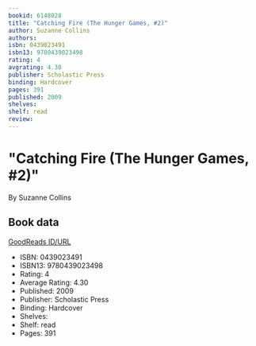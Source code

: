 ```yaml
---
bookid: 6148028
title: "Catching Fire (The Hunger Games, #2)"
author: Suzanne Collins
authors: 
isbn: 0439023491
isbn13: 9780439023498
rating: 4
avgrating: 4.30
publisher: Scholastic Press
binding: Hardcover
pages: 391
published: 2009
shelves: 
shelf: read
review: 
---
```


# "Catching Fire (The Hunger Games, #2)"

By Suzanne Collins

## Book data

[GoodReads ID/URL](https://www.goodreads.com/book/show/6148028)

- ISBN: 0439023491
- ISBN13: 9780439023498
- Rating: 4
- Average Rating: 4.30
- Published: 2009
- Publisher: Scholastic Press
- Binding: Hardcover
- Shelves: 
- Shelf: read
- Pages: 391

